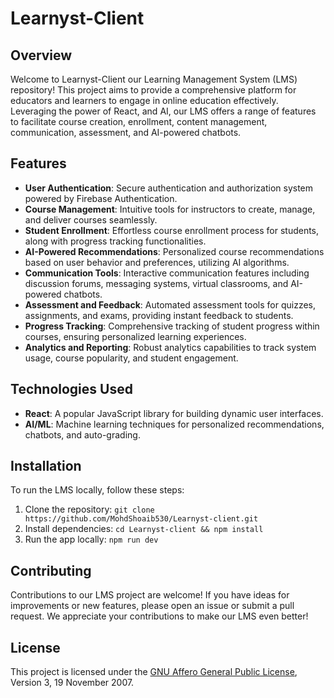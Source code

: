 # Learnyst-Client

## Overview

Welcome to Learnyst-Client our Learning Management System (LMS) repository! This project aims to provide a comprehensive platform for educators and learners to engage in online education effectively. Leveraging the power of React, and AI, our LMS offers a range of features to facilitate course creation, enrollment, content management, communication, assessment, and AI-powered chatbots.

## Features

- **User Authentication**: Secure authentication and authorization system powered by Firebase Authentication.
- **Course Management**: Intuitive tools for instructors to create, manage, and deliver courses seamlessly.
- **Student Enrollment**: Effortless course enrollment process for students, along with progress tracking functionalities.
- **AI-Powered Recommendations**: Personalized course recommendations based on user behavior and preferences, utilizing AI algorithms.
- **Communication Tools**: Interactive communication features including discussion forums, messaging systems, virtual classrooms, and AI-powered chatbots.
- **Assessment and Feedback**: Automated assessment tools for quizzes, assignments, and exams, providing instant feedback to students.
- **Progress Tracking**: Comprehensive tracking of student progress within courses, ensuring personalized learning experiences.
- **Analytics and Reporting**: Robust analytics capabilities to track system usage, course popularity, and student engagement.

## Technologies Used

- **React**: A popular JavaScript library for building dynamic user interfaces.
- **AI/ML**: Machine learning techniques for personalized recommendations, chatbots, and auto-grading.

## Installation

To run the LMS locally, follow these steps:

1. Clone the repository: `git clone https://github.com/MohdShoaib530/Learnyst-client.git`
2. Install dependencies: `cd Learnyst-client && npm install`
3. Run the app locally: `npm run dev`

## Contributing

Contributions to our LMS project are welcome! If you have ideas for improvements or new features, please open an issue or submit a pull request. We appreciate your contributions to make our LMS even better!

## License

This project is licensed under the [GNU Affero General Public License](LICENSE), Version 3, 19 November 2007.
